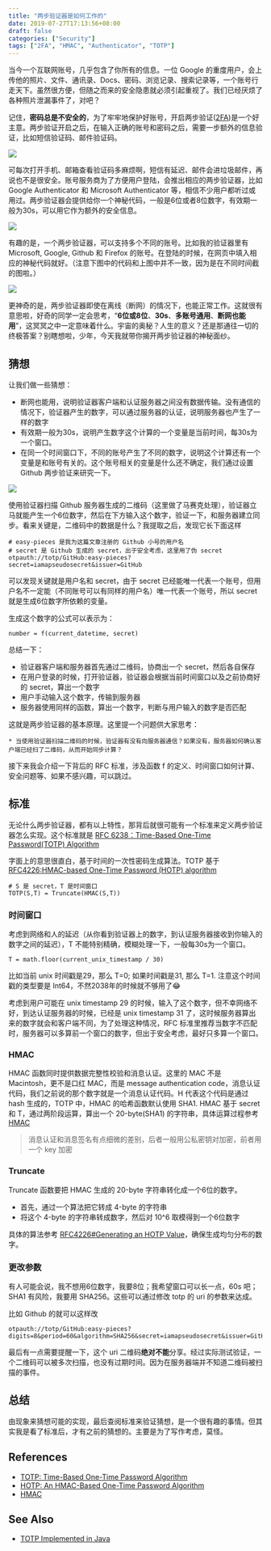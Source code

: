 ```yaml
---
title: "两步验证器是如何工作的"
date: 2019-07-27T17:13:56+08:00
draft: false
categories: ["Security"]
tags: ["2FA", "HMAC", "Authenticator", "TOTP"]
---
```


当今一个互联网账号，几乎包含了你所有的信息。一位 Google 的重度用户，会上传他的照片、文件、通讯录、Docs、密码、浏览记录、搜索记录等，一个账号行走天下。虽然很方便，但随之而来的安全隐患就必须引起重视了。我们已经厌烦了各种照片泄漏事件了，对吧？

记住，**密码总是不安全的**，为了牢牢地保护好账号，开启两步验证([2FA](https://en.wikipedia.org/wiki/Multi-factor_authentication))是一个好主意。两步验证开启之后，在输入正确的账号和密码之后，需要一步额外的信息验证，比如短信验证码、邮件验证码。

![](/images/两步验证器是如何工作的/Google-2FA.png)

可每次打开手机、邮箱查看验证码多麻烦啊，短信有延迟、邮件会进垃圾邮件，再说也不是很安全。账号服务商为了方便用户登陆，会推出相应的两步验证器，比如 Google Authenticator 和 Microsoft Authenticator 等，相信不少用户都听过或用过。两步验证器会提供给你一个神秘代码，一般是6位或者8位数字，有效期一般为30s，可以用它作为额外的安全信息。

![](/images/两步验证器是如何工作的/com.azure.authenticator.png)

有趣的是，一个两步验证器，可以支持多个不同的账号。比如我的验证器里有 Microsoft, Google, Github 和 Firefox 的账号。在登陆的时候，在网页中填入相应的神秘代码就好。（注意下图中的代码和上图中并不一致，因为是在不同时间截的图啦。）

![](/images/两步验证器是如何工作的/Google-2FA-MAC.png)

更神奇的是，两步验证器即使在离线（断网）的情况下，也能正常工作。这就很有意思啦，好奇的同学一定会思考，“**6位或8位**、**30s**、**多账号通用**、**断网也能用**”，这冥冥之中一定意味着什么。宇宙的奥秘？人生的意义？还是那通往一切的终极答案？别瞎想啦，少年，今天我就带你揭开两步验证器的神秘面纱。

## 猜想

让我们做一些猜想：

* 断网也能用，说明验证器客户端和认证服务器之间没有数据传输。没有通信的情况下，验证器产生的数字，可以通过服务器的认证，说明服务器也产生了一样的数字
* 有效期一般为30s，说明产生数字这个计算的一个变量是当前时间，每30s为一个窗口。
* 在同一个时间窗口下，不同的账号产生了不同的数字，说明这个计算还有一个变量是和账号有关的。这个账号相关的变量是什么还不确定，我们通过设置 Github 两步验证来研究一下。

![](/images/两步验证器是如何工作的/Github-Setup-2FA.png)

使用验证器扫描 Github 服务器生成的二维码（这里做了马赛克处理），验证器立马就能产生一个6位数字，然后在下方输入这个数字，验证一下，和服务器建立同步。看来关键是，二维码中的数据是什么？我提取之后，发现它长下面这样

```
# easy-pieces 是我为这篇文章注册的 Github 小号的用户名
# secret 是 Github 生成的 secret，出于安全考虑，这里用了伪 secret
otpauth://totp/GitHub:easy-pieces?secret=iamapseudosecret&issuer=GitHub
```

可以发现关键就是用户名和 secret，由于 secret 已经能唯一代表一个账号，但用户名不一定能（不同账号可以有同样的用户名）唯一代表一个账号，所以 secret 就是生成6位数字所依赖的变量。

生成这个数字的公式可以表示为：

```
number = f(current_datetime, secret)
```

总结一下：

* 验证器客户端和服务器首先通过二维码，协商出一个 secret，然后各自保存
* 在用户登录的时候，打开验证器，验证器会根据当前时间窗口以及之前协商好的 secret，算出一个数字
* 用户手动输入这个数字，传输到服务器
* 服务器使用同样的函数，算出一个数字，判断与用户输入的数字是否匹配

这就是两步验证器的基本原理。这里提一个问题供大家思考：

    * 当使用验证器扫描二维码的时候，验证器有没有向服务器通信？如果没有，服务器如何确认客户端已经扫了二维码，从而开始同步计算？

接下来我会介绍一下背后的 RFC 标准，涉及函数 f 的定义、时间窗口如何计算、安全问题等、如果不感兴趣，可以跳过。

## 标准

无论什么两步验证器，都有以上特性，那背后就很可能有一个标准来定义两步验证器怎么实现。这个标准就是 [RFC 6238：Time-Based One-Time Password(TOTP) Algorithm](https://tools.ietf.org/html/rfc6238)

字面上的意思很直白，基于时间的一次性密码生成算法。TOTP 基于 [RFC4226:HMAC-based One-Time Password (HOTP) algorithm](https://tools.ietf.org/html/rfc4226)

```
# S 是 secret，T 是时间窗口
TOTP(S,T) = Truncate(HMAC(S,T))
```
### 时间窗口

考虑到网络和人的延迟（从你看到验证器上的数字，到认证服务器接收到你输入的数字之间的延迟），T 不能特别精确，模糊处理一下，一般每30s为一个窗口。

```
T = math.floor(current_unix_timestamp / 30)
```

比如当前 unix 时间戳是29，那么 T=0; 如果时间戳是31, 那么 T=1. 注意这个时间戳的类型要是 Int64，不然2038年的时候就不够用了😂

考虑到用户可能在 unix timestamp 29 的时候，输入了这个数字，但不幸网络不好，到达认证服务器的时候，已经是 unix timestamp 31 了，这时候服务器算出来的数字就会和客户端不同，为了处理这种情况，RFC 标准里推荐当数字不匹配时，服务器可以多算前一个窗口的数字，但出于安全考虑，最好只多算一个窗口。

### HMAC

HMAC 函数同时提供数据完整性校验和消息认证。这里的 MAC 不是 Macintosh，更不是口红 MAC，而是 message authentication code，消息认证代码，我们之前说的那个数字就是一个消息认证代码。H 代表这个代码是通过 hash 生成的，TOTP 中，HMAC 的哈希函数默认使用 SHA1. HMAC 基于 secret 和 T，通过两阶段运算，算出一个 20-byte(SHA1) 的字符串，具体运算过程参考 [HMAC](https://en.wikipedia.org/wiki/HMAC)

> 消息认证和消息签名有点细微的差别，后者一般用公私密钥对加密，前者用一个 key 加密

### Truncate

Truncate 函数要把 HMAC 生成的 20-byte 字符串转化成一个6位的数字。

* 首先，通过一个算法把它转成 4-byte 的字符串
* 将这个 4-byte 的字符串转成数字，然后对 10^6 取模得到一个6位数字

具体的算法参考 [RFC4226#Generating an HOTP Value](https://tools.ietf.org/html/rfc4226#section-5.3)，确保生成均匀分布的数字。


### 更改参数

有人可能会说，我不想用6位数字，我要8位；我希望窗口可以长一点，60s 吧；SHA1 有风险，我要用 SHA256。这些可以通过修改 totp 的 uri 的参数来达成。

比如 Github 的就可以这样改

```
otpauth://totp/GitHub:easy-pieces?digits=8&period=60&algorithm=SHA256&secret=iamapseudosecret&issuer=GitHub
```

最后有一点需要提醒一下，这个 uri 二维码**绝对不能**分享。经过实际测试验证，一个二维码可以被多次扫描，也没有过期时间。因为在服务器端并不知道二维码被扫描的事件。

## 总结

由现象来猜想可能的实现，最后查阅标准来验证猜想，是一个很有趣的事情。但其实我是看了标准后，才有之前的猜想的。主要是为了写作考虑，莫怪。

## References

* [TOTP: Time-Based One-Time Password Algorithm](https://tools.ietf.org/html/rfc6238)
* [HOTP: An HMAC-Based One-Time Password Algorithm](https://tools.ietf.org/html/rfc4226)
* [HMAC](https://en.wikipedia.org/wiki/HMAC)

## See Also

* [TOTP Implemented in Java](/files/两步验证器是如何工作的/TOTP.java)